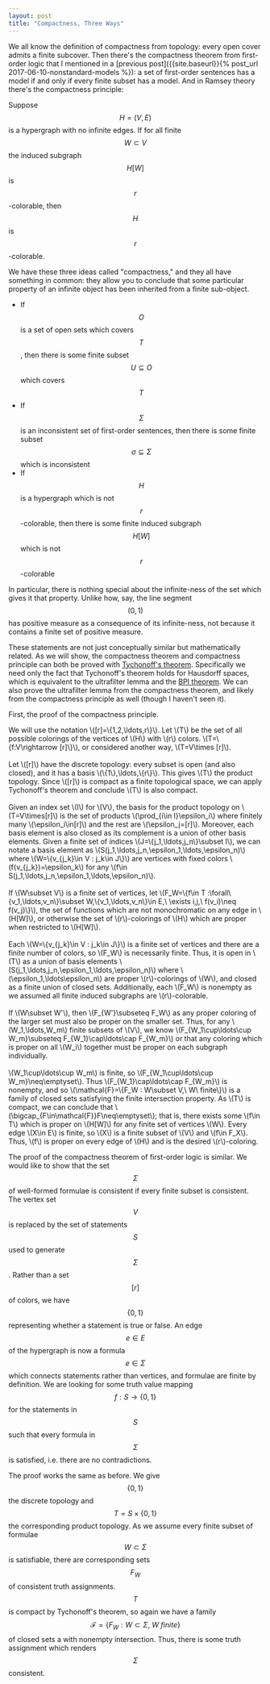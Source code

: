 ```yaml
---
layout: post
title: "Compactness, Three Ways"
---
```


We all know the definition of compactness from topology: every open cover admits a finite subcover.
Then there's the compactness theorem from first-order logic that I mentioned in a [previous post]({{site.baseurl}}{% post_url 2017-06-10-nonstandard-models %}): a set of first-order sentences has a model if and only if every finite subset has a model.
And in Ramsey theory there's the compactness principle:

<span class="theorem">Suppose $$H=(V,E)$$ is a hypergraph with no infinite edges. If for all finite $$W\subset V$$ the induced subgraph $$H[W]$$ is $$r$$-colorable, then $$H$$ is $$r$$-colorable.</span>

We have these three ideas called "compactness," and they all have something in common: they allow you to conclude that some particular property of an infinite object has been inherited from a finite sub-object.

* If $$O$$ is a set of open sets which covers $$T$$, then there is some finite subset $$U\subseteq O$$ which covers $$T$$
* If $$\Sigma$$ is an inconsistent set of first-order sentences, then there is some finite subset $$\sigma\subseteq\Sigma$$ which is inconsistent
* If $$H$$ is a hypergraph which is not $$r$$-colorable, then there is some finite induced subgraph $$H[W]$$ which is not $$r$$-colorable

In particular, there is nothing special about the infinite-ness of the set which gives it that property.
Unlike how, say, the line segment $$(0,1)$$ has positive measure as a consequence of its infinite-ness, not because it contains a finite set of positive measure.

These statements are not just conceptually similar but mathematically related. As we will show, the compactness theorem and compactness principle can both be proved with [Tychonoff's theorem](https://en.wikipedia.org/wiki/Tychonoff%27s_theorem).
Specifically we need only the fact that Tychonoff's theorem holds for Hausdorff spaces, which is equivalent to the ultrafilter lemma and the [BPI theorem](https://en.wikipedia.org/wiki/Boolean_prime_ideal_theorem).
We can also prove the ultrafilter lemma from the compactness theorem, and likely from the compactness principle as well (though I haven't seen it).

First, the proof of the compactness principle.
<div class='proof'>
We will use the notation \([r]=\{1,2,\ldots,r\}\).
Let \(T\) be the set of all possible colorings of the vertices of \(H\) with \(r\) colors. \(T=\{f:V\rightarrow [r]\}\), or considered another way, \(T=V\times [r]\).
<br>
<br>
Let \([r]\) have the discrete topology: every subset is open (and also closed), and it has a basis \(\{1\},\ldots,\{r\}\).
This gives \(T\) the product topology.
Since \([r]\) is compact as a finite topological space, we can apply Tychonoff's theorem and conclude \(T\) is also compact.
<br>
<br>
Given an index set \(I\) for \(V\), the basis for the product topology on \(T=V\times[r]\) is the set of products \(\prod_{i\in I}\epsilon_i\) where finitely many \(\epsilon_i\in[r]\) and the rest are \(\epsilon_j=[r]\).
Moreover, each basis element is also closed as its complement is a union of other basis elements.
Given a finite set of indices \(J=\{j_1,\ldots,j_n\}\subset I\), we can notate a basis element as \(S(j_1,\ldots,j_n,\epsilon_1,\ldots,\epsilon_n)\) where \(W=\{v_{j_k}\in V : j_k\in J\}\) are vertices with fixed colors \(f(v_{j_k})=\epsilon_k\) for any \(f\in S(j_1,\ldots,j_n,\epsilon_1,\ldots,\epsilon_n)\).
<br>
<br>
If \(W\subset V\) is a finite set of vertices, let \(F_W=\{f\in T :\forall\{v_1,\ldots,v_n\}\subset W,\{v_1,\ldots,v_n\}\in E,\ \exists i,j,\ f(v_i)\neq f(v_j)\}\), the set of functions which are not monochromatic on any edge in \(H[W]\), or otherwise the set of \(r\)-colorings of \(H\) which are proper when restricted to \(H[W]\).
<br>
<br>
Each \(W=\{v_{j_k}\in V : j_k\in J\}\) is a finite set of vertices and there are a finite number of colors, so \(F_W\) is necessarily finite.
Thus, it is open in \(T\) as a union of basis elements  \(S(j_1,\ldots,j_n,\epsilon_1,\ldots,\epsilon_n)\) where \(\epsilon_1,\ldots\epsilon_n\) are proper \(r\)-colorings of \(W\),
and closed as a finite union of closed sets.
Additionally, each \(F_W\) is nonempty as we assumed all finite induced subgraphs are \(r\)-colorable.
<br>
<br>
If \(W\subset W'\), then \(F_{W'}\subseteq F_W\) as any proper coloring of the larger set must also be proper on the smaller set.
Thus, for any \(W_1,\ldots,W_m\) finite subsets of \(V\), we know \(F_{W_1\cup\ldots\cup W_m}\subseteq F_{W_1}\cap\ldots\cap F_{W_m}\) or that any coloring which is proper on all \(W_i\) together must be proper on each subgraph individually.
<br>
<br>
\(W_1\cup\ldots\cup W_m\) is finite, so \(F_{W_1\cup\ldots\cup W_m}\neq\emptyset\). Thus \(F_{W_1}\cap\ldots\cap F_{W_m}\) is nonempty, and so \(\mathcal{F}=\{F_W : W\subset V,\ W\ finite\}\) is a family of closed sets satisfying the finite intersection property.
As \(T\) is compact, we can conclude that \(\bigcap_{F\in\mathcal{F}}F\neq\emptyset\);
that is, there exists some \(f\in T\) which is proper on \(H[W]\) for any finite set of vertices \(W\).
Every edge \(X\in E\) is finite, so \(X\) is a finite subset of \(V\) and \(f\in F_X\).
Thus, \(f\) is proper on every edge of \(H\) and is the desired \(r\)-coloring.
</div>

The proof of the compactness theorem of first-order logic is similar.
We would like to show that the set $$\Sigma$$ of well-formed formulae is consistent if every finite subset is consistent.
The vertex set $$V$$ is replaced by the set of statements $$S$$ used to generate $$\Sigma$$.
Rather than a set $$[r]$$ of colors, we have $$\{0,1\}$$ representing whether a statement is true or false.
An edge $$e\in E$$ of the hypergraph is now a formula $$e\in\Sigma$$ which connects statements rather than vertices, and formulae are finite by definition.
We are looking for some truth value mapping $$f:S\rightarrow\{0,1\}$$ for the statements in $$S$$ such that every formula in $$\Sigma$$ is satisfied, i.e. there are no contradictions.

The proof works the same as before.
We give $$\{0,1\}$$ the discrete topology and $$T=S\times\{0,1\}$$ the corresponding product topology.
As we assume every finite subset of formulae $$W\subset\Sigma$$ is satisfiable, there are corresponding sets $$F_W$$ of consistent truth assignments.
$$T$$ is compact by Tychonoff's theorem, so again we have a family $$\mathcal{F}=\{F_W : W\subset \Sigma,\ W\ finite\}$$ of closed sets a with nonempty intersection.
Thus, there is some truth assignment which renders $$\Sigma$$ consistent.
